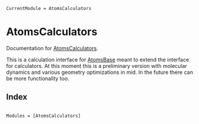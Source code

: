 ```@meta
CurrentModule = AtomsCalculators
```

# AtomsCalculators

Documentation for [AtomsCalculators](https://github.com/JuliaMolSim/AtomsCalculators.jl).

This is a calculation interface for [AtomsBase](https://github.com/JuliaMolSim/AtomsBase.jl) meant to extend the interface for calculators.
At this moment this is a preliminary version with molecular dynamics and various geometry optimizations
in mid. In the future there can be more functionality too.


## Index

```@index
```

```@autodocs
Modules = [AtomsCalculators]
```